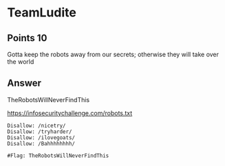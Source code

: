# TeamLudite

## Points 10

Gotta keep the robots away from our secrets; otherwise they will take over the world

## Answer

TheRobotsWillNeverFindThis

https://infosecuritychallenge.com/robots.txt

```
Disallow: /nicetry/
Disallow: /tryharder/
Disallow: /ilovegoats/
Disallow: /Bahhhhhhhh/

#Flag: TheRobotsWillNeverFindThis
```